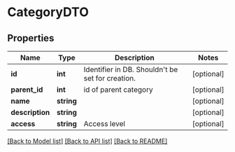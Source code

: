 # CategoryDTO

## Properties
Name | Type | Description | Notes
------------ | ------------- | ------------- | -------------
**id** | **int** | Identifier in DB. Shouldn&#x27;t be set for creation. | [optional] 
**parent_id** | **int** | id of parent category | [optional] 
**name** | **string** |  | [optional] 
**description** | **string** |  | [optional] 
**access** | **string** | Access level | [optional] 

[[Back to Model list]](../../README.md#documentation-for-models) [[Back to API list]](../../README.md#documentation-for-api-endpoints) [[Back to README]](../../README.md)

